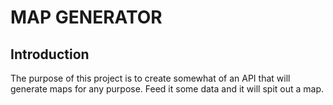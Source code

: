 # MAP GENERATOR

## Introduction

The purpose of this project is to create somewhat of an API that will generate maps for any purpose. Feed it some data and it will spit out a map.